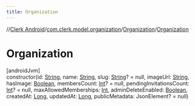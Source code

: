 ```yaml
---
title: Organization
---
```

//[Clerk Android](../../../index.html)/[com.clerk.model.organization](../index.html)/[Organization](index.html)/[Organization](-organization.html)



# Organization



[androidJvm]\
constructor(id: [String](https://kotlinlang.org/api/latest/jvm/stdlib/kotlin-stdlib/kotlin/-string/index.html), name: [String](https://kotlinlang.org/api/latest/jvm/stdlib/kotlin-stdlib/kotlin/-string/index.html), slug: [String](https://kotlinlang.org/api/latest/jvm/stdlib/kotlin-stdlib/kotlin/-string/index.html)? = null, imageUrl: [String](https://kotlinlang.org/api/latest/jvm/stdlib/kotlin-stdlib/kotlin/-string/index.html), hasImage: [Boolean](https://kotlinlang.org/api/latest/jvm/stdlib/kotlin-stdlib/kotlin/-boolean/index.html), membersCount: [Int](https://kotlinlang.org/api/latest/jvm/stdlib/kotlin-stdlib/kotlin/-int/index.html)? = null, pendingInvitationsCount: [Int](https://kotlinlang.org/api/latest/jvm/stdlib/kotlin-stdlib/kotlin/-int/index.html)? = null, maxAllowedMemberships: [Int](https://kotlinlang.org/api/latest/jvm/stdlib/kotlin-stdlib/kotlin/-int/index.html), adminDeleteEnabled: [Boolean](https://kotlinlang.org/api/latest/jvm/stdlib/kotlin-stdlib/kotlin/-boolean/index.html), createdAt: [Long](https://kotlinlang.org/api/latest/jvm/stdlib/kotlin-stdlib/kotlin/-long/index.html), updatedAt: [Long](https://kotlinlang.org/api/latest/jvm/stdlib/kotlin-stdlib/kotlin/-long/index.html), publicMetadata: JsonElement? = null)




